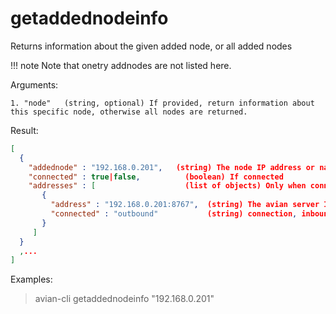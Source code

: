 # getaddednodeinfo

Returns information about the given added node, or all added nodes

!!! note
    Note that onetry addnodes are not listed here.

Arguments:
```
1. "node"   (string, optional) If provided, return information about this specific node, otherwise all nodes are returned.
```

Result:
```json
[
  {
    "addednode" : "192.168.0.201",   (string) The node IP address or name (as provided to addnode)
    "connected" : true|false,          (boolean) If connected
    "addresses" : [                    (list of objects) Only when connected = true
       {
         "address" : "192.168.0.201:8767",  (string) The avian server IP and port we're connected to
         "connected" : "outbound"           (string) connection, inbound or outbound
       }
     ]
  }
  ,...
]
```

Examples:

> avian-cli getaddednodeinfo "192.168.0.201"

